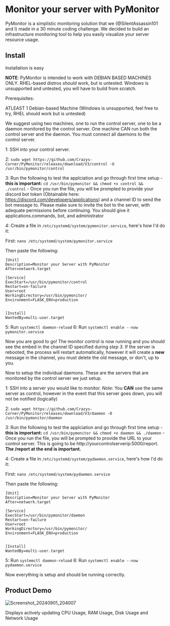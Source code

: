 # Monitor your server with PyMonitor

PyMonitor is a simplistic monitoring solution that we (@SilentAssassin101 and I) made in a 30 minute coding challenge. We decided to build an infrastructure monitoring tool to help you easily visualize your server resource usage. 

## Install

Installation is easy

**NOTE**: PyMonitor is intended to work with DEBIAN BASED MACHINES ONLY. RHEL-based distros *should* work, but is untested. Windows is unsupported and untested, you will have to build from scratch. 

Prerequisites:
 
ATLEAST 1 Debian-based Machine (Windows is unsupported, feel free to try, RHEL should work but is untested)

   We suggest using two machines, one to run the control server, one to be a daemon monitored by the control server. One machine CAN run both the control server and the daemon. You must connect all daemons to the control server. 
   
1: SSH into your control server. 

2: `sudo wget https://github.com/Crazys-Corner/PyMonitor/releases/download/V3/control -O /usr/bin/pymonitor/control` 

3: Run the following to test the applciation and go through first time setup - **this is important:** `cd /usr/bin/pymonitor && chmod +x control && ./control` - Once you run the file, you will be prompted to provide your discord bot token (Obtainable here: https://discord.com/developers/applications) and a channel ID to send the bot message to. Please make sure to invite the bot to the server, with adequate permissions before continuing. You should give it applications.commands, bot, and administrator

4: Create a file in `/etc/systemd/system/pymonitor.service`, here's how I'd do it:

First:
`nano /etc/systemd/system/pymonitor.service`

Then paste the following:

```
[Unit]
Description=Monitor your Server with PyMonitor
After=network.target

[Service]
ExecStart=/usr/bin/pymonitor/control
Restart=on-failure
User=root
WorkingDirectory=/usr/bin/pymonitor/
Environment=FLASK_ENV=production


[Install]
WantedBy=multi-user.target
```

5: Run `systemctl daemon-reload`
6: Run `systemctl enable --now pymonitor.service`

Now you are good to go! The monitor control is now running and you should see the embed in the channel ID specified during *step 3*. If the server is rebooted, the process will restart automatically, however it will create a **new** message in the channel, you must delete the old message, or don't, up to you.

Now to setup the individual daemons. These are the servers that are monitored by the control server we just setup. 

1: SSH into a server you would like to monitor. *Note*: You **CAN** use the same server as control, however in the event that this server goes down, you will not be notified (logically) 

2: `sudo wget https://github.com/Crazys-Corner/PyMonitor/releases/download/V3/daemon -O /usr/bin/pymonitor/daemon`

3: Run the following to test the applciation and go through first time setup - **this is important:** `cd /usr/bin/pymonitor && chmod +x daemon && ./daemon` - Once you run the file, you will be prompted to provide the URL to your control server. This is going to be http://yourcontrolserverip:5000/report. **The /report at the end is important.**

4: Create a file in `/etc/systemd/system/pydaemon.service`, here's how I'd do it:

First:
`nano /etc/systemd/system/pydaemon.service`

Then paste the following:

```
[Unit]
Description=Monitor your Server with PyMonitor
After=network.target

[Service]
ExecStart=/usr/bin/pymonitor/daemon
Restart=on-failure
User=root
WorkingDirectory=/usr/bin/pymonitor/
Environment=FLASK_ENV=production


[Install]
WantedBy=multi-user.target
```

5: Run `systemctl daemon-reload`
6: Run `systemctl enable --now pydaemon.service`

Now everything is setup and should be running correctly. 

## Product Demo

![Screenshot_20240901_204007](https://github.com/user-attachments/assets/d17072da-e3cd-4fcd-894a-b50e9389be1d)

Displays actively updating CPU Usage, RAM Usage, Disk Usage and Network Usage



